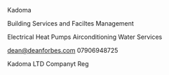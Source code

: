 Kadoma

Building Services and Faciltes Management 

Electrical
Heat Pumps
Airconditioning
Water Services


dean@deanforbes.com
07906948725



Kadoma LTD Companyt Reg 

